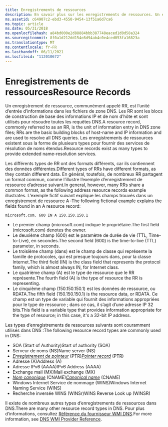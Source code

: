 ```yaml
---
title: Enregistrements de ressources
description: En savoir plus sur les enregistrements de ressources. Un enregistrement de ressource est l’unité d’entrée d’informations dans les fichiers de zone DNS, qui permet de résoudre toutes les requêtes DNS.
ms.assetid: c64907c2-ebd3-4550-9454-13f51a6d7ca6
ms.topic: article
ms.date: 05/31/2018
ms.openlocfilehash: a84bd000e2d88884bbb387748eaced1d0d58a324
ms.sourcegitcommit: 8f0a1d212dd154e8d94ab4c0e4ced053fa16823a
ms.translationtype: MT
ms.contentlocale: fr-FR
ms.lasthandoff: 06/11/2021
ms.locfileid: "112010672"
---
```

# <a name="resource-records"></a><span data-ttu-id="3af66-104">Enregistrements de ressources</span><span class="sxs-lookup"><span data-stu-id="3af66-104">Resource Records</span></span>

<span data-ttu-id="3af66-105">Un enregistrement de ressource, communément appelé RR, est l’unité d’entrée d’informations dans les fichiers de zone DNS. Les RR sont les blocs de construction de base des informations IP et de nom d’hôte et sont utilisés pour résoudre toutes les requêtes DNS.</span><span class="sxs-lookup"><span data-stu-id="3af66-105">A resource record, commonly referred to as an RR, is the unit of information entry in DNS zone files; RRs are the basic building blocks of host-name and IP information and are used to resolve all DNS queries.</span></span> <span data-ttu-id="3af66-106">Les enregistrements de ressources existent sous la forme de plusieurs types pour fournir des services de résolution de noms étendus.</span><span class="sxs-lookup"><span data-stu-id="3af66-106">Resource records exist as many types to provide extended name-resolution services.</span></span>

<span data-ttu-id="3af66-107">Les différents types de RR ont des formats différents, car ils contiennent des données différentes.</span><span class="sxs-lookup"><span data-stu-id="3af66-107">Different types of RRs have different formats, as they contain different data.</span></span> <span data-ttu-id="3af66-108">En général, toutefois, de nombreux RR partagent un format commun, comme l’illustre l’exemple d’enregistrement de ressource d’adresse suivant.</span><span class="sxs-lookup"><span data-stu-id="3af66-108">In general, however, many RRs share a common format, as the following address resource records example illustrates.</span></span> <span data-ttu-id="3af66-109">L’exemple fictif suivant explique les champs trouvés dans un enregistrement de ressource A :</span><span class="sxs-lookup"><span data-stu-id="3af66-109">The following fictional example explains the fields found in an A resource record:</span></span>

``` syntax
microsoft.com. 600 IN A 150.150.150.1
```

-   <span data-ttu-id="3af66-110">Le premier champ (microsoft.com) indique le propriétaire.</span><span class="sxs-lookup"><span data-stu-id="3af66-110">The first field (microsoft.com) denotes the owner.</span></span>
-   <span data-ttu-id="3af66-111">Le deuxième champ (600) est le paramètre de durée de vie (TTL, Time-to-Live), en secondes.</span><span class="sxs-lookup"><span data-stu-id="3af66-111">The second field (600) is the time-to-live (TTL) parameter, in seconds.</span></span>
-   <span data-ttu-id="3af66-112">Le troisième champ (dans) est le champ de classe qui représente la famille de protocoles, qui est presque toujours dans, pour la classe Internet.</span><span class="sxs-lookup"><span data-stu-id="3af66-112">The third field (IN) is the class field that represents the protocol family, which is almost always IN, for Internet class.</span></span>
-   <span data-ttu-id="3af66-113">Le quatrième champ (A) est le type de ressource que le RR représente.</span><span class="sxs-lookup"><span data-stu-id="3af66-113">The fourth field (A) is the type of resource the RR is representing.</span></span>
-   <span data-ttu-id="3af66-114">Le cinquième champ (150.150.150.1) est les données de ressource, ou RDATA.</span><span class="sxs-lookup"><span data-stu-id="3af66-114">The fifth field (150.150.150.1) is the resource data, or RDATA.</span></span> <span data-ttu-id="3af66-115">Ce champ est un type de variable qui fournit des informations appropriées pour le type de ressource ; dans ce cas, il s’agit d’une adresse IP 32 bits.</span><span class="sxs-lookup"><span data-stu-id="3af66-115">This field is a variable type that provides information appropriate for the type of resource; in this case, it's a 32-bit IP address.</span></span>

<span data-ttu-id="3af66-116">Les types d’enregistrements de ressources suivants sont couramment utilisés dans DNS :</span><span class="sxs-lookup"><span data-stu-id="3af66-116">The following resource record types are commonly used in DNS:</span></span>

-   <span data-ttu-id="3af66-117">SOA (Start of Authority)</span><span class="sxs-lookup"><span data-stu-id="3af66-117">Start of authority (SOA)</span></span>
-   <span data-ttu-id="3af66-118">Serveur de noms (NS)</span><span class="sxs-lookup"><span data-stu-id="3af66-118">Name server (NS)</span></span>
-   <span data-ttu-id="3af66-119">[*Enregistrement de pointeur*](p-gly.md) (PTR)</span><span class="sxs-lookup"><span data-stu-id="3af66-119">[*Pointer record*](p-gly.md) (PTR)</span></span>
-   <span data-ttu-id="3af66-120">Adresse (A)</span><span class="sxs-lookup"><span data-stu-id="3af66-120">Address (A)</span></span>
-   <span data-ttu-id="3af66-121">Adresse IPv6 (AAAA)</span><span class="sxs-lookup"><span data-stu-id="3af66-121">IPv6 Address (AAAA)</span></span>
-   <span data-ttu-id="3af66-122">Exchange mail (MX)</span><span class="sxs-lookup"><span data-stu-id="3af66-122">Mail exchange (MX)</span></span>
-   <span data-ttu-id="3af66-123">[*Nom canonique*](c-gly.md) (CNAME)</span><span class="sxs-lookup"><span data-stu-id="3af66-123">[*Canonical name*](c-gly.md) (CNAME)</span></span>
-   <span data-ttu-id="3af66-124">Windows Internet Service de nommage (WINS)</span><span class="sxs-lookup"><span data-stu-id="3af66-124">Windows Internet Naming Service (WINS)</span></span>
-   <span data-ttu-id="3af66-125">Recherche inversée WINS (WINSr)</span><span class="sxs-lookup"><span data-stu-id="3af66-125">WINS Reverse Look up (WINSR)</span></span>

<span data-ttu-id="3af66-126">Il existe de nombreux autres types d’enregistrements de ressources dans DNS.</span><span class="sxs-lookup"><span data-stu-id="3af66-126">There are many other resource record types in DNS.</span></span> <span data-ttu-id="3af66-127">Pour plus d’informations, consultez [Référence du fournisseur WMI DNS](dns-wmi-provider-reference.md).</span><span class="sxs-lookup"><span data-stu-id="3af66-127">For more information, see [DNS WMI Provider Reference](dns-wmi-provider-reference.md).</span></span>

 

 




